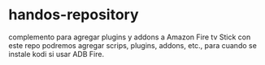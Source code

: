 # handos-repository
complemento para agregar plugins y addons a Amazon Fire tv Stick
con este repo podremos agregar scrips, plugins, addons, etc., para cuando se instale kodi si usar ADB Fire. 
